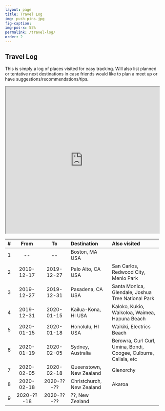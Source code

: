 ```yaml
---
layout: page
title: Travel Log
img: push-pins.jpg
fig-caption:
img-pos-x: 55%
permalink: /travel-log/
order: 2
---
```

## Travel Log

This is simply a log of places visited for easy tracking. Will also list planned or tentative next destinations in case friends would like to plan a meet up or have suggestions/recommendations/tips.

<iframe src="https://www.google.com/maps/d/u/0/embed?mid=1oxLJpepp84n6hh4AQPr082m7n4kWaLeX&z=2" width="100%" height="480"></iframe>

<div class="table-wrapper" markdown="block">

| #   | From       | To         | Destination          | Also visited |
| :-: | :--------: | :--------: | :------------------- | :----------- |
| 1   | --         | --         | Boston, MA USA       | |
| 2   | 2019-12-17 | 2019-12-27 | Palo Alto, CA USA    | San Carlos, Redwood City, Menlo Park |
| 3   | 2019-12-27 | 2019-12-31 | Pasadena, CA USA     | Santa Monica, Glendale, Joshua Tree National Park|
| 4   | 2019-12-31 | 2020-01-15 | Kailua-Kona, HI USA  | Kaloko, Kukio, Waikoloa, Waimea, Hapuna Beach |
| 5   | 2020-01-15 | 2020-01-18 | Honolulu, HI USA     | Waikiki, Electrics Beach |
| 6   | 2020-01-19 | 2020-02-05 | Sydney, Australia    | Berowra, Curl Curl, Umina, Bondi, Coogee, Culburra, Callala, etc |
| 7   | 2020-02-05 | 2020-02-18 | Queenstown, New Zealand | Glenorchy |
| 8   | 2020-02-18 | 2020-??-?? | Christchurch, New Zealand | Akaroa |
| 9   | 2020-??-18 | 2020-??-?? | ??, New Zealand | |

</div>
